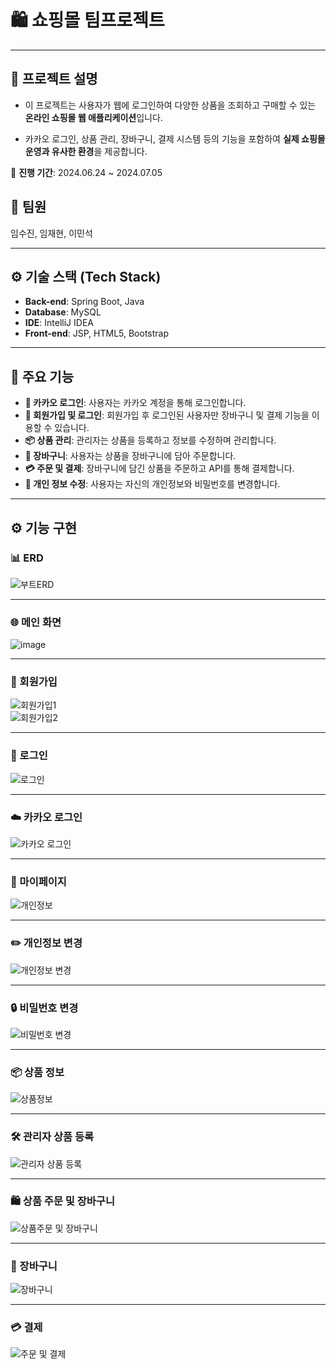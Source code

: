 # 🛍️ 쇼핑몰 팀프로젝트

---
## 📝 프로젝트 설명
- 이 프로젝트는 사용자가 웹에 로그인하여 다양한 상품을 조회하고 구매할 수 있는 **온라인 쇼핑몰 웹 애플리케이션**입니다.
  
- 카카오 로그인, 상품 관리, 장바구니, 결제 시스템 등의 기능을 포함하여 **실제 쇼핑몰 운영과 유사한 환경**을 제공합니다.  
  
  
📅 **진행 기간**: 2024.06.24 ~ 2024.07.05  

## 👥 팀원
 임수진, 임재현, 이민석

---

## ⚙️ 기술 스택 (Tech Stack)  

- **Back-end**: Spring Boot, Java  
- **Database**: MySQL  
- **IDE**: IntelliJ IDEA  
- **Front-end**: JSP, HTML5, Bootstrap  

---

## 🎯 주요 기능  

- **🔑 카카오 로그인**: 사용자는 카카오 계정을 통해 로그인합니다.  
- **👤 회원가입 및 로그인**: 회원가입 후 로그인된 사용자만 장바구니 및 결제 기능을 이용할 수 있습니다.  
- **📦 상품 관리**: 관리자는 상품을 등록하고 정보를 수정하며 관리합니다.  
- **🛒 장바구니**: 사용자는 상품을 장바구니에 담아 주문합니다.  
- **💳 주문 및 결제**: 장바구니에 담긴 상품을 주문하고 API를 통해 결제합니다.  
- **📝 개인 정보 수정**: 사용자는 자신의 개인정보와 비밀번호를 변경합니다.  

---

## ⚙️ 기능 구현  

### 📊 ERD  
![부트ERD](https://github.com/user-attachments/assets/1fb3e15c-86bc-45c2-945b-2598540927b2)  

---

### 🌐 메인 화면  
![image](https://github.com/user-attachments/assets/9bf39516-53fb-4d1c-b9f4-7f7ee4a90407)  

---

### 👥 회원가입  
![회원가입1](https://github.com/user-attachments/assets/456e4fdd-c3c2-4a42-80f7-b7aff3298d53)  
![회원가입2](https://github.com/user-attachments/assets/5c64cc39-fe99-4172-9c35-7d1dc80d23e0)  

---

### 🔐 로그인  
![로그인](https://github.com/user-attachments/assets/4e1e555f-b6a0-44da-8695-4fe7d62dadc5)  

---

### ☁️ 카카오 로그인  
![카카오 로그인](https://github.com/user-attachments/assets/49e4828f-9e39-4253-9732-b27315bb2d0a)  

---

### 👤 마이페이지  
![개인정보](https://github.com/user-attachments/assets/dabc3aaf-8760-413b-889a-282c204ee791)  

---

### ✏️ 개인정보 변경  
![개인정보 변경](https://github.com/user-attachments/assets/b4442656-3fe9-4e52-aa93-7ab2ded429ab)  

---

### 🔒 비밀번호 변경  
![비밀번호 변경](https://github.com/user-attachments/assets/d837f0ba-21c3-41e9-b0a1-7cc0ad922779)  

---

### 📦 상품 정보  
![상품정보](https://github.com/user-attachments/assets/d0a485db-a34d-4ad1-a0a5-3fb108485a73)  

---

### 🛠️ 관리자 상품 등록  
![관리자 상품 등록](https://github.com/user-attachments/assets/894defb2-85b3-47ec-bf62-3a074d64a8a7)  

---

### 🛍️ 상품 주문 및 장바구니  
![상품주문 및 장바구니](https://github.com/user-attachments/assets/eb4a1f65-5352-47e3-bd64-53ba8eb55e15)  

---

### 🛒 장바구니  
![장바구니](https://github.com/user-attachments/assets/4de4166d-c85e-416c-a9fd-36774f26f0a0)  

---

### 💳 결제  
![주문 및 결제](https://github.com/user-attachments/assets/c902b34e-6034-406e-b8db-08cd33f81195)  

